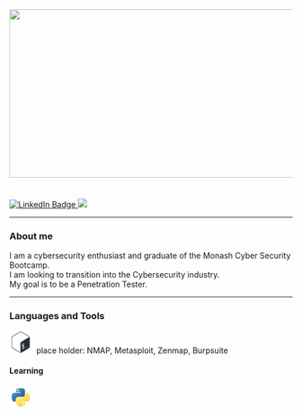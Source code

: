 <div align="center">
  <img src="" width="600" height="300"/>
</div>
<br><br>
<div id="badges">
  <a href="https://www.linkedin.com/in/ben-tonissen-mcgrath-22bb4a5b/">
    <img src="https://img.shields.io/badge/LinkedIn-blue?style=flat&logo=linkedin&logoColor=white" alt="LinkedIn Badge"/>
  </a>
  <a href="https://tryhackme.com/p/Swankypants/">
    <img src="https://img.shields.io/badge/TryHackMe-0E4D92?style=flat&logo=TryHackMe"/>
  </a>
</div>

---
    
### About me <br />

I am a cybersecurity enthusiast and graduate of the Monash Cyber Security Bootcamp. <br>
I am looking to transition into the Cybersecurity industry. <br>
My goal is to be a Penetration Tester. <br>

---

### Languages and Tools
<div>
  <img src="https://github.com/devicons/devicon/blob/master/icons/bash/bash-original.svg" title="Bash" alt="Bash" width="40" height="40"/>&nbsp;
  place holder: NMAP, Metasploit, Zenmap, Burpsuite
</div>


#### Learning
<div>
  <img src="https://github.com/devicons/devicon/blob/master/icons/python/python-original.svg" title="Bash" alt="Bash" width="40" height="40"/>&nbsp;
</div>
